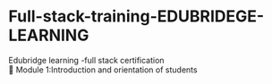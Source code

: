 # Full-stack-training-EDUBRIDEGE-LEARNING
Edubridge learning -full stack certification  
:round_pushpin: Module 1:Introduction and orientation of students  
